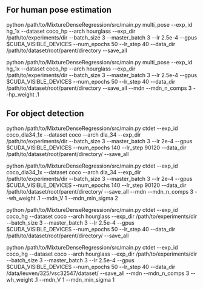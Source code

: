 ## For human pose estimation
python /path/to/MixtureDenseRegression/src/main.py multi_pose --exp_id hg_1x --dataset coco_hp --arch hourglass --exp_dir /path/to/experiments/dir --batch_size 3 --master_batch 3 --lr 2.5e-4 --gpus $CUDA_VISIBLE_DEVICES --num_epochs 50 --lr_step 40 --data_dir /path/to/dataset/root/parent/directory --save_all

python /path/to/MixtureDenseRegression/src/main.py multi_pose --exp_id hg_1x --dataset coco_hp --arch hourglass --exp_dir /path/to/experiments/dir --batch_size 3 --master_batch 3 --lr 2.5e-4 --gpus $CUDA_VISIBLE_DEVICES --num_epochs 50 --lr_step 40 --data_dir /path/to/dataset/root/parent/directory  --save_all --mdn --mdn_n_comps 3 --hp_weight .1

## For object detection
python /path/to/MixtureDenseRegression/src/main.py ctdet --exp_id coco_dla34_1x --dataset coco --arch dla_34 --exp_dir /path/to/experiments/dir --batch_size 3 --master_batch 3 --lr 2e-4 --gpus $CUDA_VISIBLE_DEVICES --num_epochs 140 --lr_step 90120 --data_dir /path/to/dataset/root/parent/directory/ --save_all

python /path/to/MixtureDenseRegression/src/main.py ctdet --exp_id coco_dla34_1x --dataset coco --arch dla_34 --exp_dir /path/to/experiments/dir --batch_size 3 --master_batch 3 --lr 2e-4 --gpus $CUDA_VISIBLE_DEVICES --num_epochs 140 --lr_step 90120 --data_dir /path/to/dataset/root/parent/directory/ --save_all --mdn --mdn_n_comps 3 --wh_weight .1 --mdn_V 1 --mdn_min_sigma 2

python /path/to/MixtureDenseRegression/src/main.py ctdet --exp_id coco_hg --dataset coco --arch hourglass --exp_dir /path/to/experiments/dir --batch_size 3 --master_batch 3 --lr 2.5e-4 --gpus $CUDA_VISIBLE_DEVICES --num_epochs 50 --lr_step 40 --data_dir /path/to/dataset/root/parent/directory/ --save_all

python /path/to/MixtureDenseRegression/src/main.py ctdet --exp_id coco_hg --dataset coco --arch hourglass --exp_dir /path/to/experiments/dir --batch_size 3 --master_batch 3 --lr 2.5e-4 --gpus $CUDA_VISIBLE_DEVICES --num_epochs 50 --lr_step 40 --data_dir /data/leuven/325/vsc32547/dataset/ --save_all --mdn --mdn_n_comps 3 --wh_weight .1 --mdn_V 1 --mdn_min_sigma 1

